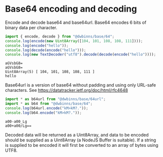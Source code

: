 # Base64 encoding and decoding

Encode and decode base64 and base64url. Base64 encodes 6 bits of binary data per character.

```js
import { encode, decode } from "@dwbinns/base/64";
console.log(encode(new Uint8Array([104, 101, 108, 108, 111])));
console.log(encode("hello"));
console.log(decode(encode("hello")));
console.log(new TextDecoder("utf8").decode(decode(encode("hello"))));
```

```
aGVsbG8=
aGVsbG8=
Uint8Array(5) [ 104, 101, 108, 108, 111 ]
hello
```

Base64url is a version of base64 without padding and using only URL-safe characters. See https://datatracker.ietf.org/doc/html/rfc4648

```js
import * as b64url from "@dwbinns/base/64url";
import * as b64 from "@dwbinns/base/64";
console.log(b64url.encode("kM>kM?."));
console.log(b64.encode("kM>kM?."));
```

```
a00-a00_Lg
a00+a00/Lg==
```


Decoded data will be returned as a Uint8Array, and data to be encoded should be supplied as a Uint8Array (a NodeJS Buffer is suitable). 
If a string is supplied to be encoded it will first be converted to an array of bytes using UTF8.